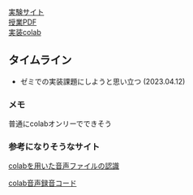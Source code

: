 [実験サイト](http://www.sap.ist.i.kyoto-u.ac.jp/members/inoue/le4-audio/)  <br>
[授業PDF](https://drive.google.com/file/d/1kUTLW88KxTm--3_VQFFObd-vioAEgRci/view)  <br>
[実装colab](https://colab.research.google.com/drive/1npe5XEhCqQaWDQRtWXWtYRGTwpfrGlK-?usp=sharing)



## タイムライン

- ゼミでの実装課題にしようと思い立つ (2023.04.12)



### メモ
普通にcolabオンリーでできそう





### 参考になりそうなサイト

[colabを用いた音声ファイルの認識](https://zenn.dev/tam_tam/articles/d59250ecf25628)  <br>

[colab音声録音コード](https://gist.github.com/tam17aki/8bfa2a42dab0061ee2641aed32dd1d30)
